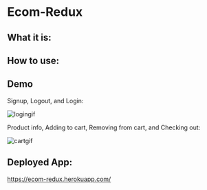# Ecom-Redux #

## What it is: ##


## How to use: ##


## Demo ##

Signup, Logout, and Login:

![logingif](https://user-images.githubusercontent.com/48900910/125899146-ddfc64b9-d373-4ce8-ac85-8a4f0672a75a.gif)


Product info, Adding to cart, Removing from cart, and Checking out:

![cartgif](https://user-images.githubusercontent.com/48900910/125899224-7fb83891-2f9f-41d8-9693-3a05e41f4f10.gif)


## Deployed App: ##

https://ecom-redux.herokuapp.com/
